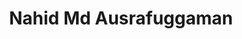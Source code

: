---
type: "member"
layout: "team"
title: "Nahid Md Ausrafuggaman"
publish_name: "Nahid M. Ausrafuggaman"
email: "?@?"
bg_image: "images/team/people_background.png"
photo: "/images/team/ausrafuggaman.png"
lab_position: "Grad Student"
lab_group: "Graduate Students"
status: "current"
draft: false
---